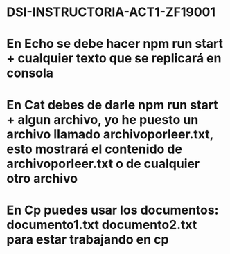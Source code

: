 # DSI-INSTRUCTORIA-ACT1-ZF19001

# En Echo se debe hacer npm run start + cualquier texto que se replicará en consola

# En Cat debes de darle npm run start + algun archivo, yo he puesto un archivo llamado archivoporleer.txt, esto mostrará el contenido de archivoporleer.txt o de cualquier otro archivo

# En Cp puedes usar los documentos: documento1.txt  documento2.txt para estar trabajando en cp